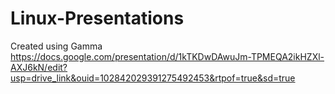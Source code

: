 # Linux-Presentations
Created using Gamma
https://docs.google.com/presentation/d/1kTKDwDAwuJm-TPMEQA2ikHZXl-AXJ6kN/edit?usp=drive_link&ouid=102842029391275492453&rtpof=true&sd=true

